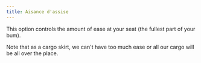 ```yaml
---
title: Aisance d'assise
---
```


This option controls the amount of ease at your seat (the fullest part of your bum).

Note that as a cargo skirt, we can't have too much ease or all our cargo will be all over the place.
